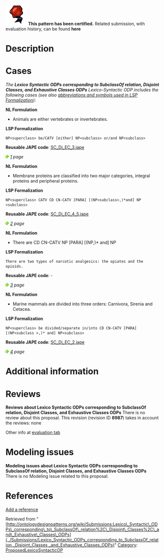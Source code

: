 [![](../images/thumb/b/b5/Certified.png/70px-Certified.png)](../Image/Certified.png "Certified.png") __This pattern has been certified.__
Related submission, with evaluation history, can be found __here__





#  Description


  




#  Cases


_The __Lexico Syntactic ODPs corresponding to SubclassOf relation, Disjoint Classes, and Exhaustive Classes ODPs__ Lexico-Syntactic ODP includes the following cases (see also [abbreviations and symbols used in LSP Formalization](../Community/LSPSymbols "Community:LSPSymbols")):_


  






__NL Formulation__



* Animals are either vertebrates or invertebrates.


__LSP Formalization__




```
NP<superclass> be/CATV [either] NP<subclass> or/and NP<subclass>

```

__Reusable JAPE code__: [SC\_Di\_EC\_3.jape](../images/c/c3/SC_Di_EC_3.jape "SC Di EC 3.jape")





[![](../images/thumb/8/87/ArrowRight.gif/11px-ArrowRight.gif)](../Image/ArrowRight.gif "ArrowRight.gif") _[1](../Submissions/Lexico_Syntactic_ODPs_corresponding_to_SubclassOf_relation,_Disjoint_Classes,_and_Exhaustive_Classes_ODPs/1 "Submissions:Lexico Syntactic ODPs corresponding to SubclassOf relation, Disjoint Classes, and Exhaustive Classes ODPs/1") page_





__NL Formulation__



* Membrane proteins are classified into two major categories, integral proteins and peripheral proteins.


__LSP Formalization__




```
NP<superclass> CATV CD CN-CATV [PARA] [(NP<subclass>,)*and] NP <subclass>

```

__Reusable JAPE code__: [SC\_Di\_EC\_4\_5.jape](../images/2/2e/SC_Di_EC_4_5.jape "SC Di EC 4 5.jape")





[![](../images/thumb/8/87/ArrowRight.gif/11px-ArrowRight.gif)](../Image/ArrowRight.gif "ArrowRight.gif") _[2](../Submissions/Lexico_Syntactic_ODPs_corresponding_to_SubclassOf_relation,_Disjoint_Classes,_and_Exhaustive_Classes_ODPs/2 "Submissions:Lexico Syntactic ODPs corresponding to SubclassOf relation, Disjoint Classes, and Exhaustive Classes ODPs/2") page_





__NL Formulation__



* There are CD CN-CATV NP<superclass> [PARA] [(NP<subclass>,)\* and] NP<subclass>


__LSP Formalization__




```
There are two types of narcotic analgesics: the opiates and the opioids.

```

__Reusable JAPE code__: -





[![](../images/thumb/8/87/ArrowRight.gif/11px-ArrowRight.gif)](../Image/ArrowRight.gif "ArrowRight.gif") _[3](../Submissions/Lexico_Syntactic_ODPs_corresponding_to_SubclassOf_relation,_Disjoint_Classes,_and_Exhaustive_Classes_ODPs/3 "Submissions:Lexico Syntactic ODPs corresponding to SubclassOf relation, Disjoint Classes, and Exhaustive Classes ODPs/3") page_





__NL Formulation__



* Marine mammals are divided into three orders: Carnivora, Sirenia and Cetacea.


__LSP Formalization__




```
NP<superclass> be divided/separate in/into CD CN-CATV [PARA] [(NP<subclass >,)* and] NP<subclass>

```

__Reusable JAPE code__: [SC\_Di\_EC\_2.jape](../images/e/ec/SC_Di_EC_2.jape "SC Di EC 2.jape")





[![](../images/thumb/8/87/ArrowRight.gif/11px-ArrowRight.gif)](../Image/ArrowRight.gif "ArrowRight.gif") _[4](../Submissions/Lexico_Syntactic_ODPs_corresponding_to_SubclassOf_relation,_Disjoint_Classes,_and_Exhaustive_Classes_ODPs/4 "Submissions:Lexico Syntactic ODPs corresponding to SubclassOf relation, Disjoint Classes, and Exhaustive Classes ODPs/4") page_



#  Additional information


#  Reviews



__Reviews about Lexico Syntactic ODPs corresponding to SubclassOf relation, Disjoint Classes, and Exhaustive Classes ODPs__
There is no review about this proposal.
This revision (revision ID __8987__) takes in account the reviews: none


Other info at [evaluation tab](http://ontologydesignpatterns.org/wiki/index.php?title=Submissions:Lexico_Syntactic_ODPs_corresponding_to_SubclassOf_relation%2C_Disjoint_Classes%2C_and_Exhaustive_Classes_ODPs&action=evaluation "http://ontologydesignpatterns.org/wiki/index.php?title=Submissions:Lexico_Syntactic_ODPs_corresponding_to_SubclassOf_relation%2C_Disjoint_Classes%2C_and_Exhaustive_Classes_ODPs&action=evaluation")




  




#  Modeling issues



__Modeling issues about Lexico Syntactic ODPs corresponding to SubclassOf relation, Disjoint Classes, and Exhaustive Classes ODPs__
There is no Modeling issue related to this proposal.




  




#  References


[Add a reference](index.php@title=Odp%253AAdd_reference&subject=Submissions%253ALexico+Syntactic+ODPs+corresponding+to+SubclassOf+relation,+Disjoint+Classes,+and+Exhaustive+Classes+ODPs.html "http://ontologydesignpatterns.org/wiki/index.php?title=Odp:Add_reference&subject=Submissions%3ALexico+Syntactic+ODPs+corresponding+to+SubclassOf+relation%2C+Disjoint+Classes%2C+and+Exhaustive+Classes+ODPs")


  






Retrieved from "[http://ontologydesignpatterns.org/wiki/Submissions:Lexico\_Syntactic\_ODPs\_corresponding\_to\_SubclassOf\_relation%2C\_Disjoint\_Classes%2C\_and\_Exhaustive\_Classes\_ODPs](../Submissions/Lexico_Syntactic_ODPs_corresponding_to_SubclassOf_relation,_Disjoint_Classes,_and_Exhaustive_Classes_ODPs)"
 [Category](http://ontologydesignpatterns.org/wiki/Special:Categories "Special:Categories"): [ProposedLexicoSyntacticOP](../Category/ProposedLexicoSyntacticOP "Category:ProposedLexicoSyntacticOP")